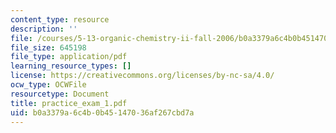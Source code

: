 ```yaml
---
content_type: resource
description: ''
file: /courses/5-13-organic-chemistry-ii-fall-2006/b0a3379a6c4b0b45147036af267cbd7a_practice_exam_1.pdf
file_size: 645198
file_type: application/pdf
learning_resource_types: []
license: https://creativecommons.org/licenses/by-nc-sa/4.0/
ocw_type: OCWFile
resourcetype: Document
title: practice_exam_1.pdf
uid: b0a3379a-6c4b-0b45-1470-36af267cbd7a
---
```

